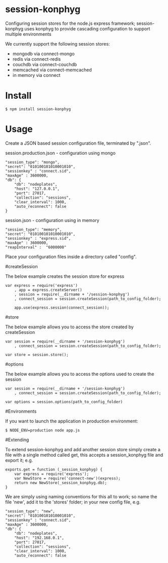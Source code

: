 # session-konphyg

Configuring session stores for the node.js express framework; session-konphyg uses konphyg to
provide cascading configuration to support multiple environments

We currently support the following session stores:

- mongodb via connect-mongo
- redis via connect-redis
- couchdb via connect-couchdb
- memcached via connect-memcached
- in memory via connect

# Install

    $ npm install session-konphyg

# Usage

Create a JSON based session configuration file, terminated by ".json".

session.production.json - configuration using mongo

    "session_type": "mongo",
    "secret": "010100101010001010",
    "sessionkey" : "connect.sid",
    "maxAge" : 3600000,
    "db": {
        "db": "nodeplates",
        "host": "127.0.0.1",
        "port": 27017,
        "collection": "sessions",
        "clear_interval": 1000,
        "auto_reconnect": false
    }


session.json - configuration using in memory

    "session_type": "memory",
    "secret": "010100101010001010",
    "sessionkey" : "express.sid",
    "maxAge" : 3600000,
    "reapInterval" :  "6000000"


Place your configuration files inside a directory called "config".


#createSession

The below example creates the session store for express

    var express = require('express')
        , app = express.createServer()
        , session = require(__dirname + '/session-konphyg')
        , connect_session = session.createSession(path_to_config_folder);

        app.use(express.session(connect_session));


#store

The below example allows you to access the store created by createSession

    var session = require(__dirname + '/session-konphyg')
        , connect_session = session.createSession(path_to_config_folder);

    var store = session.store();

#options

The below example allows you to access the options used to create the session

    var session = require(__dirname + '/session-konphyg')
        , connect_session = session.createSession(path_to_config_folder);

    var options = session.options(path_to_config_folder)


#Environments

If you want to launch the application in production environment:

    $ NODE_ENV=production node app.js


#Extending

To extend session-konphyg and add another session store simply create a file with a single
method called get, this accepts a session_konphyg file and export it; e.g.

    exports.get = function (_session_konphyg) {
        var express = require('express');
        var NewStore = require('connect-new')(express);
        return new NewStore(_session_konphyg.db);
    }

We are simply using naming conventions for this all to work; so name the file 'new', add it
to the 'stores' folder; in your new config file, e.g.

    "session_type": "new",
    "secret": "010100101010001010",
    "sessionkey" : "connect.sid",
    "maxAge" : 3600000,
    "db": {
        "db": "nodeplates",
        "host": "192.168.0.1",
        "port": 27017,
        "collection": "sessions",
        "clear_interval": 1000,
        "auto_reconnect": false